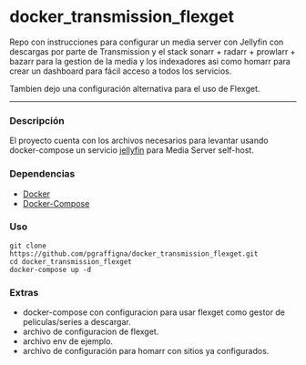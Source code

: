 # docker_transmission_flexget

Repo con instrucciones para configurar un media server con Jellyfin con descargas por parte de Transmission y el stack sonarr + radarr + prowlarr + bazarr para la gestion de la media y los indexadores asi como homarr para crear un dashboard para fácil acceso a todos los servicios.

Tambien dejo una configuración alternativa para el uso de Flexget.

---
### Descripción

El proyecto cuenta con los archivos necesarios para levantar usando docker-compose un servicio [jellyfin](https://jellyfin.org/docs/general/installation/container/) para Media Server self-host.

### Dependencias

* [Docker](https://docs.docker.com/engine/install/ubuntu/)
* [Docker-Compose](https://docs.docker.com/compose/install/standalone/)

### Uso

```
git clone https://github.com/pgraffigna/docker_transmission_flexget.git
cd docker_transmission_flexget
docker-compose up -d
```

### Extras

* docker-compose con configuracion para usar flexget como gestor de peliculas/series a descargar.
* archivo de configuracion de flexget.
* archivo env de ejemplo.
* archivo de configuración para homarr con sitios ya configurados.